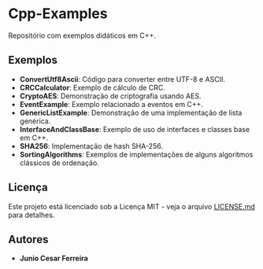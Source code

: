 # Cpp-Examples

Repositório com exemplos didáticos em C++.

## Exemplos

- **ConvertUtf8Ascii**: Código para converter entre UTF-8 e ASCII.
- **CRCCalculator**: Exemplo de cálculo de CRC.
- **CryptoAES**: Demonstração de criptografia usando AES.
- **EventExample**: Exemplo relacionado a eventos em C++.
- **GenericListExample**: Demonstração de uma implementação de lista genérica.
- **InterfaceAndClassBase**: Exemplo de uso de interfaces e classes base em C++.
- **SHA256**: Implementação de hash SHA-256.
- **SortingAlgorithms**: Exemplos de implementações de alguns algoritmos clássicos de ordenação.

## Licença

Este projeto está licenciado sob a Licença MIT - veja o arquivo [LICENSE.md](LICENSE.md) para detalhes.

## Autores

* **Junio Cesar Ferreira**

